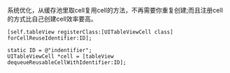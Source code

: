 系统优化，从缓存池里取cell复用cell的方法，不再需要你重复创建;而且注册cell的方式比自己创建cell效率要高。
```
[self.tableView registerClass:[UITableViewCell class] forCellReuseIdentifier:ID];

static ID = @"indentifier";
UITableViewCell *cell = [tableView dequeueReusableCellWithIdentifier:ID];

```